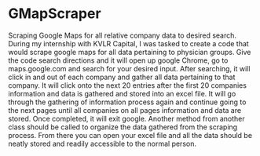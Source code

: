 # GMapScraper
Scraping Google Maps for all relative company data to desired search. 
During my internship with KVLR Capital, I was tasked to create a code that would scrape google maps for all data pertaining to physician groups.
Give the code search directions and it will open up google Chrome, go to maps.google.com and search for your desired input.
After searching, it will click in and out of each company and gather all data pertaining to that company.
It will click onto the next 20 entries after the first 20 companies information and data is gathered and stored into an excel file.
It will go through the gathering of information process again and continue going to the next pages until all companies on all pages information and data are stored.
Once completed, it will exit google. Another method from another class should be called to organize the data gathered from the scraping process.
From there you can open your excel file and all the data should be neatly stored and readily accessible to the normal person.
